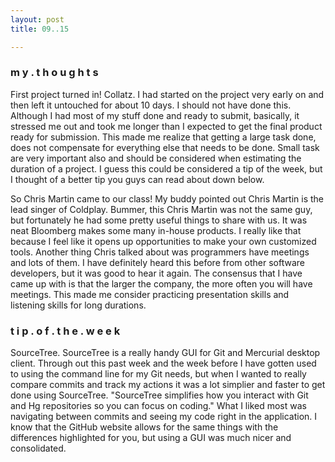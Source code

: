 ```yaml
---
layout: post
title: 09..15

---
```

<h3>m y . t h o u g h t s</h3>
First project turned in! Collatz. I had started on the project very early on and then left it untouched for about 10 days. I should not have done this. Although I had most of my stuff done and ready to submit, basically, it stressed me out and took me longer than I expected to get the final product ready for submission. This made me realize that getting a large task done, does not compensate for everything else that needs to be done. Small task are very important also and should be considered when estimating the duration of a project. I guess this could be considered a tip of the week, but I thought of a better tip you guys can read about down below. 

So Chris Martin came to our class! My buddy pointed out Chris Martin is the lead singer of Coldplay. Bummer, this Chris Martin was not the same guy, but fortunately he had some pretty useful things to share with us. It was neat Bloomberg makes some many in-house products. I really like that because I feel like it opens up opportunities to make your own customized tools. Another thing Chris talked about was programmers have meetings and lots of them. I have definitely heard this before from other software developers, but it was good to hear it again. The consensus that I have came up with is that the larger the company, the more often you will have meetings. This made me consider practicing presentation skills and listening skills for long durations.      


<h3>t i p . o f . t h e . w e e k</h3
This week I had some strange issues that required backtracking through my github commits. A friend recommended <a href="https://www.atlassian.com/software/sourcetree/overview">SourceTree</a>. SourceTree is a really handy GUI for Git and Mercurial desktop client. Through out this past week
and the week before I have gotten used to using the command line for my Git needs, but when I wanted to really compare commits and track my actions it was a lot simplier and faster to get done using SourceTree. "SourceTree simplifies how you interact with Git and Hg repositories so you can focus on coding." What I liked most was navigating between commits and seeing my code right in the application. I know that the GitHub website allows for the same things with the differences highlighted for you, but using a GUI was much nicer and consolidated.